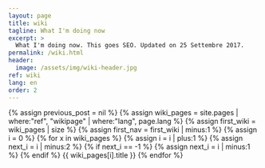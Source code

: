 ```yaml
---
layout: page
title: wiki
tagline: What I'm doing now
excerpt: >
  What I'm doing now. This goes SEO. Updated on 25 Settembre 2017.
permalink: /wiki.html
header:
  image: /assets/img/wiki-header.jpg
ref: wiki
lang: en
order: 2
---
```

{% assign previous_post = nil %}
{% assign wiki_pages = site.pages | where:"ref", "wikipage" | where:"lang", page.lang %}
{% assign  first_wiki = wiki_pages | size %}
{% assign first_nav = first_wiki | minus:1 %}
{% assign i = 0 %}
{% for x in wiki_pages %}
{% assign i = i | plus:1 %}
{% assign next_i = i | minus:2 %}
{% if next_i == -1 %}
{% assign next_i = i | minus:1 %}
{% endif %}
{{ wiki_pages[i].title }}
{% endfor %}
<br />    
